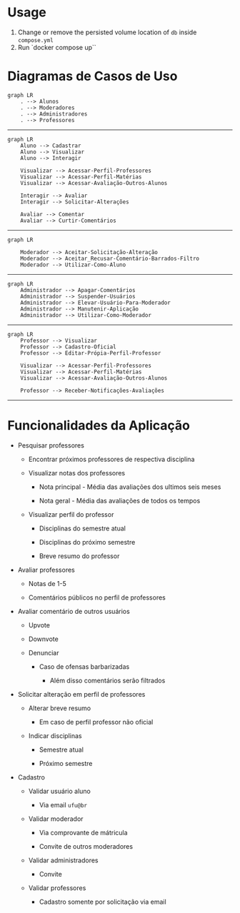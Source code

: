 # Usage

1. Change or remove the persisted volume location of `db` inside `compose.yml`
2. Run `docker compose up``

# Diagramas de Casos de Uso

```mermaid
graph LR
    . --> Alunos
    . --> Moderadores
    . --> Administradores
    . --> Professores
```

---

```mermaid
graph LR
    Aluno --> Cadastrar
    Aluno --> Visualizar
    Aluno --> Interagir

    Visualizar --> Acessar-Perfil-Professores
    Visualizar --> Acessar-Perfil-Matérias
    Visualizar --> Acessar-Avaliação-Outros-Alunos

    Interagir --> Avaliar
    Interagir --> Solicitar-Alterações

    Avaliar --> Comentar
    Avaliar --> Curtir-Comentários
```

---

```mermaid
graph LR

    Moderador --> Aceitar-Solicitação-Alteração
    Moderador --> Aceitar_Recusar-Comentário-Barrados-Filtro
    Moderador --> Utilizar-Como-Aluno
```

---

```mermaid
graph LR
    Administrador --> Apagar-Comentários
    Administrador --> Suspender-Usuários
    Administrador --> Elevar-Usuário-Para-Moderador
    Administrador --> Manutenir-Aplicação
    Administrador --> Utilizar-Como-Moderador
```

---

```mermaid
graph LR
    Professor --> Visualizar
    Professor --> Cadastro-Oficial
    Professor --> Editar-Própia-Perfil-Professor

    Visualizar --> Acessar-Perfil-Professores
    Visualizar --> Acessar-Perfil-Matérias
    Visualizar --> Acessar-Avaliação-Outros-Alunos

    Professor --> Receber-Notificações-Avaliações
```

---

# Funcionalidades da Aplicação

- Pesquisar professores

  - Encontrar próximos professores de respectiva disciplina

  - Visualizar notas dos professores

    - Nota principal - Média das avaliações dos ultimos seis meses

    - Nota geral - Média das avaliações de todos os tempos

  - Visualizar perfil do professor

    - Disciplinas do semestre atual

    - Disciplinas do próximo semestre

    - Breve resumo do professor

- Avaliar professores

  - Notas de 1-5

  - Comentários públicos no perfil de professores

- Avaliar comentário de outros usuários

  - Upvote

  - Downvote

  - Denunciar

    - Caso de ofensas barbarizadas

      - Além disso comentários serão filtrados

- Solicitar alteração em perfil de professores

  - Alterar breve resumo

    - Em caso de perfil professor não oficial

  - Indicar disciplinas

    - Semestre atual

    - Próximo semestre

- Cadastro

  - Validar usuário aluno

    - Via email `ufu@br`

  - Validar moderador

    - Via comprovante de mátricula

    - Convite de outros moderadores

  - Validar administradores

    - Convite

  - Validar professores

    - Cadastro somente por solicitação via email
